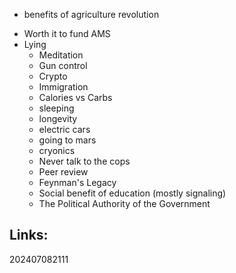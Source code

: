 *  benefits of agriculture revolution
- Worth it to fund AMS 
- Lying 
   - Meditation
   - Gun control 
   - Crypto 
   - Immigration 
   - Calories vs Carbs
   - sleeping
   - longevity 
   - electric cars
   - going to mars
   - cryonics
   - Never talk to the cops
   - Peer review
  - Feynman's Legacy 
  - Social benefit of education (mostly signaling)
  - The Political Authority of the Government


## Links: 



202407082111
